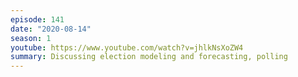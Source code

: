```yaml
---
episode: 141
date: "2020-08-14"
season: 1
youtube: https://www.youtube.com/watch?v=jhlkNsXoZW4
summary: Discussing election modeling and forecasting, polling
---
```

